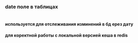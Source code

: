 ### date поле в таблицах

#

#### используется для отслеживания изминений в бд ерез дату
#### для коректной работы с локальной версией кеша в redis
